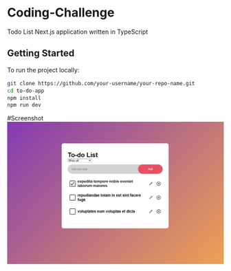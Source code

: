 # Coding-Challenge

Todo List Next.js application written in TypeScript

## Getting Started

To run the project locally:

```bash
git clone https://github.com/your-username/your-repo-name.git
cd to-do-app
npm install
npm run dev
```

#Screenshot
![App Screenshot](./to-do-app/public/screenshot.png)
